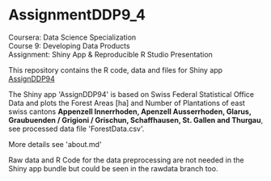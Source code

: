 # AssignmentDDP9_4
  
Coursera:   Data Science Specialization  
Course 9:   Developing Data Products  
Assignment: Shiny App & Reproducible R Studio Presentation
  
This repository contains the R code, data and files for Shiny app [AssignDDP94](https://mhunkeler.shinyapps.io/assignddp94/)  
   
The Shiny app 'AssignDDP94' is based on Swiss Federal Statistical Office Data and plots the Forest Areas [ha] and Number of Plantations
of east swiss cantons **Appenzell Innerrhoden, Apenzell Ausserrhoden, Glarus, Graubuenden / Grigioni / Grischun, Schaffhausen, St. Gallen and Thurgau**, see processed data file 'ForestData.csv'.
  
More details see 'about.md'  
  
Raw data and R Code for the data preprocessing are not needed in the Shiny app bundle but could be seen in the rawdata branch too.
